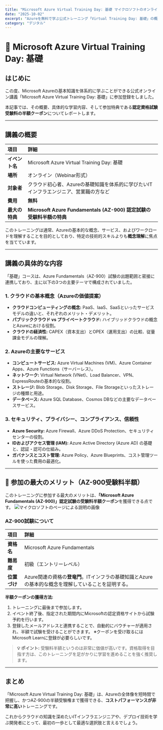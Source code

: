 ```yaml
---
title: "Microsoft Azure Virtual Training Day: 基礎 マイクロソフトのオンライン講義について"
date: "2025-10-02"
excerpt: "Azureを無料で学ぶ公式トレーニング「Virtual Training Day: 基礎」の概要、内容、特典について解説します。"
category: "デジタル" 
---
```


# 📝 Microsoft Azure Virtual Training Day: 基礎 

## はじめに

この度、Microsoft Azureの基本知識を体系的に学ぶことができる公式オンライン講義「Microsoft Azure Virtual Training Day: 基礎」に参加登録をしました。

本記事では、その概要、具体的な学習内容、そして参加特典である**認定資格試験受験料の半額クーポン**についてレポートします。

---

## 講義の概要

| 項目 | 詳細 |
| :--- | :--- |
| **イベント名** | Microsoft Azure Virtual Training Day: 基礎 |
| **場所** | オンライン（Webinar形式） |
| **対象者** | クラウド初心者、Azureの基礎知識を体系的に学びたいITインフラエンジニア、営業職の方など |
| **費用** | **無料** |
| **最大の特典** | **Microsoft Azure Fundamentals (AZ-900) 認定試験の受験料半額の特典** |

このトレーニングは通常、Azureの基本的な概念、サービス、およびワークロードを理解することを目的としており、特定の技術的スキルよりも**概念理解**に焦点を当てています。

---

## 講義の具体的な内容

「基礎」コースは、Azure Fundamentals（AZ-900）試験の出題範囲と密接に連携しており、主に以下の3つの主要テーマで構成されていました。

### 1. クラウドの基本概念（Azureの価値提案）

*   **クラウドコンピューティングの概念:** PaaS、IaaS、SaaSといったサービスモデルの違いと、それぞれのメリット・デメリット。
*   **パブリッククラウド vs プライベートクラウド:** ハイブリッドクラウドの概念とAzureにおける役割。
*   **クラウドの経済性:** CAPEX（資本支出）とOPEX（運用支出）の比較、従量課金モデルの理解。

### 2. Azureの主要なサービス

*   **コンピュートサービス:** Azure Virtual Machines (VM)、Azure Container Apps、Azure Functions（サーバーレス）。
*   **ネットワーク:** Virtual Network (VNet)、Load Balancer、VPN、ExpressRouteの基本的な役割。
*   **ストレージ:** Blob Storage、Disk Storage、File Storageといったストレージの種類と用途。
*   **データベース:** Azure SQL Database、Cosmos DBなどの主要なデータベースサービス。

### 3. セキュリティ、プライバシー、コンプライアンス、信頼性

*   **Azure Security:** Azure Firewall、Azure DDoS Protection、セキュリティセンターの役割。
*   **IDおよびアクセス管理 (IAM):** Azure Active Directory (Azure AD) の基礎と、認証・認可の仕組み。
*   **ガバナンスとコスト管理:** Azure Policy、Azure Blueprints、コスト管理ツールを使った費用の最適化。

---

## 🎁 参加の最大のメリット（AZ-900受験料半額）

このトレーニングに参加する最大のメリットは、**「Microsoft Azure Fundamentals (AZ-900)」認定試験の受験料半額クーポン**を獲得できる点です。
![マイクロソフトのページによる説明の画像](/1002microsoft.png)

### AZ-900試験について

| 項目 | 詳細 |
| :--- | :--- |
| **資格名** | Microsoft Azure Fundamentals |
| **難易度** | 初級（エントリーレベル） |
| **位置づけ** | Azure関連の資格の**登竜門**。ITインフラの基礎知識とAzureの基本的な概念を理解していることを証明する。 |

**半額クーポンの獲得方法:**

1.  トレーニングに最後まで参加します。
2.  イベント終了後、指定された期間内にMicrosoftの認定資格サイトから試験予約を行います。
3.  登録したメールアドレスと連携することで、自動的にバウチャーが適用され、半額で試験を受けることができます。
※クーポンを受け取るにはMicrosoft Learnに登録が必要らしいです。

> **💡 ポイント:** 受験料半額というのは非常に価値が高いです。資格取得を目指す方は、このトレーニングを足がかりに学習を進めることを強く推奨します。

---

## まとめ

「Microsoft Azure Virtual Training Day: 基礎」は、Azureの全体像を短時間で把握し、かつAZ-900の半額受験権まで獲得できる、**コストパフォーマンスが非常に高い**トレーニングです。

これからクラウドの知識を深めたいITインフラエンジニアや、デプロイ技術を学ぶ開発者にとって、最初の一歩として最適な選択肢と言えるでしょう。